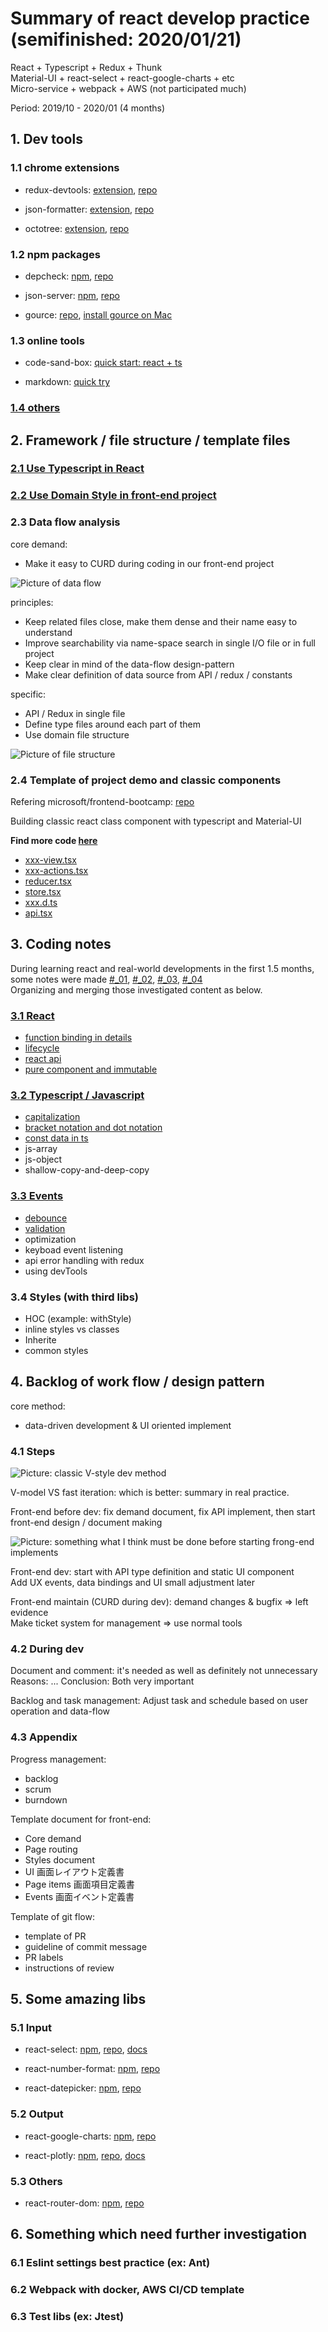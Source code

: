 # Summary of react develop practice (semifinished: 2020/01/21)  

React + Typescript + Redux + Thunk  
Material-UI + react-select + react-google-charts + etc  
Micro-service + webpack + AWS (not participated much)  

Period: 2019/10 - 2020/01 (4 months)

## 1. Dev tools  

### 1.1 chrome extensions  

- redux-devtools: [extension](https://chrome.google.com/webstore/detail/redux-devtools/lmhkpmbekcpmknklioeibfkpmmfibljd?hl=en), [repo](https://github.com/zalmoxisus/redux-devtools-extension)

- json-formatter: [extension](https://chrome.google.com/webstore/detail/json-formatter/bcjindcccaagfpapjjmafapmmgkkhgoa?hl=en), [repo](https://github.com/callumlocke/json-formatter)

- octotree: [extension](https://chrome.google.com/webstore/detail/octotree/bkhaagjahfmjljalopjnoealnfndnagc?hl=en), [repo](https://github.com/ovity/octotree)

### 1.2 npm packages

- depcheck: [npm](https://www.npmjs.com/package/depcheck), [repo](https://github.com/depcheck/depcheck)

- json-server: [npm](https://www.npmjs.com/package/json-server), [repo](https://github.com/typicode/json-server)

- gource: [repo](https://github.com/acaudwell/Gource), [install gource on Mac](http://macappstore.org/gource/)

### 1.3 online tools  

- code-sand-box: [quick start: react + ts](https://codesandbox.io/s/nice-khayyam-zlg68)

- markdown: [quick try](https://www.makeareadme.com/)

### [1.4 others](https://github.com/ibarapascal/access-catalog/blob/master/blog/summary-of-react-develop-practice/other-dev-tools.md)  

## 2. Framework / file structure / template files  

### [2.1 Use Typescript in React](https://github.com/ibarapascal/access-catalog/blob/master/blog/summary-of-react-develop-practice/go-to-typescript-react.md)

### [2.2 Use Domain Style in front-end project](https://github.com/ibarapascal/access-catalog/blob/master/blog/summary-of-react-develop-practice/go-to-domain-style-file-structure.md)

### 2.3 Data flow analysis

core demand:  

- Make it easy to CURD during coding in our front-end project  

![Picture of data flow](https://github.com/ibarapascal/access-catalog/blob/master/blog/summary-of-react-develop-practice/assets/screenshot2020-01-20-17-46-23.png)

principles:  

- Keep related files close, make them dense and their name easy to understand  
- Improve searchability via name-space search in single I/O file or in full project  
- Keep clear in mind of the data-flow design-pattern  
- Make clear definition of data source from API / redux / constants  

specific:

- API / Redux in single file  
- Define type files around each part of them  
- Use domain file structure  

![Picture of file structure](https://github.com/ibarapascal/access-catalog/blob/master/blog/summary-of-react-develop-practice/assets/screenshot2020-01-20-18-04-26.png)

### 2.4 Template of project demo and classic components  

Refering microsoft/frontend-bootcamp: [repo](https://github.com/microsoft/frontend-bootcamp)

Building classic react class component with typescript and Material-UI

**Find more code [here](https://github.com/ibarapascal/access-catalog/blob/master/blog/summary-of-react-develop-practice/template-of-react-code.md)**

- [xxx-view.tsx](https://github.com/ibarapascal/access-catalog/blob/master/blog/summary-of-react-develop-practice/template-of-react-code.md/#View)  
- [xxx-actions.tsx](https://github.com/ibarapascal/access-catalog/blob/master/blog/summary-of-react-develop-practice/template-of-react-code.md/#Actions)  
- [reducer.tsx](https://github.com/ibarapascal/access-catalog/blob/master/blog/summary-of-react-develop-practice/template-of-react-code.md/#Reducer)  
- [store.tsx](https://github.com/ibarapascal/access-catalog/blob/master/blog/summary-of-react-develop-practice/template-of-react-code.md/#Store)  
- [xxx.d.ts](https://github.com/ibarapascal/access-catalog/blob/master/blog/summary-of-react-develop-practice/template-of-react-code.md/#Types)  
- [api.tsx](https://github.com/ibarapascal/access-catalog/blob/master/blog/summary-of-react-develop-practice/template-of-react-code.md/#API)  

## 3. Coding notes  

During learning react and real-world developments in the first 1.5 months, some notes were made [#_01](https://github.com/ibarapascal/access-catalog/blob/master/blog/summary-of-react-develop-practice/refs/Summary-practices-of-react-ts-in-easi.md), [#_02](https://github.com/ibarapascal/access-catalog/blob/master/blog/summary-of-react-develop-practice/refs/Summary-practices-of-react-ts-in-easi-ii.md), [#_03](https://github.com/ibarapascal/access-catalog/blob/master/blog/summary-of-react-develop-practice/refs/Summary-practices-of-react-ts-in-easi-iii.md), [#_04](https://github.com/ibarapascal/access-catalog/blob/master/blog/summary-of-react-develop-practice/refs/Summary-practices-of-react-ts-in-easi-iv.md)  
Organizing and merging those investigated content as below.  

### [3.1 React](https://github.com/ibarapascal/access-catalog/blob/master/blog/summary-of-react-develop-practice/summary-react.md)

- [function binding in details](https://github.com/ibarapascal/access-catalog/blob/master/blog/summary-of-react-develop-practice/summary-react.md/#function-binding-in-details)  
- [lifecycle](https://github.com/ibarapascal/access-catalog/blob/master/blog/summary-of-react-develop-practice/summary-react.md/#lifecycle)  
- [react api](https://github.com/ibarapascal/access-catalog/blob/master/blog/summary-of-react-develop-practice/summary-react.md/#react-api)  
- [pure component and immutable](https://github.com/ibarapascal/access-catalog/blob/master/blog/summary-of-react-develop-practice/summary-react.md/#pure-components-and-immutable)  

### [3.2 Typescript / Javascript](https://github.com/ibarapascal/access-catalog/blob/master/blog/summary-of-react-develop-practice/summary-typescript.md)  

- [capitalization](https://github.com/ibarapascal/access-catalog/blob/master/blog/summary-of-react-develop-practice/summary-typescript.md/#capitalization)  
- [bracket notation and dot notation](https://github.com/ibarapascal/access-catalog/blob/master/blog/summary-of-react-develop-practice/summary-typescript.md/#bracket-notation-and-dot-notation)
- [const data in ts](https://github.com/ibarapascal/access-catalog/blob/master/blog/summary-of-react-develop-practice/summary-typescript.md/#const-data-in-typescript)  
- js-array  
- js-object  
- shallow-copy-and-deep-copy  

### [3.3 Events](https://github.com/ibarapascal/access-catalog/blob/master/blog/summary-of-react-develop-practice/summary-events.md)  

- [debounce](https://github.com/ibarapascal/access-catalog/blob/master/blog/summary-of-react-develop-practice/summary-events.md/#debounce)  
- [validation](https://github.com/ibarapascal/access-catalog/blob/master/blog/summary-of-react-develop-practice/summary-events.md/#validation)  
- optimization  
- keyboad event listening  
- api error handling with redux  
- using devTools  

### 3.4 Styles (with third libs)

- HOC (example: withStyle)  
- inline styles vs classes  
- Inherite  
- common styles  

## 4. Backlog of work flow / design pattern  

core method:

- data-driven development & UI oriented implement  

### 4.1 Steps  

![Picture: classic V-style dev method](https://github.com/ibarapascal/access-catalog/blob/master/blog/summary-of-react-develop-practice/assets/2880px-Systems-Engineering-Process-II.svg.png)

V-model VS fast iteration: which is better: summary in real practice.  

Front-end before dev: fix demand document, fix API implement, then start front-end design / document making  

![Picture: something what I think must be done before starting frong-end implements](https://github.com/ibarapascal/access-catalog/blob/master/blog/summary-of-react-develop-practice/assets/screenshot2020-01-21-11-07-56.png)

Front-end dev: start with API type definition and static UI component  
Add UX events, data bindings and UI small adjustment later  

Front-end maintain (CURD during dev): demand changes & bugfix => left evidence  
Make ticket system for management => use normal tools  

### 4.2 During dev

Document and comment: it's needed as well as definitely not unnecessary  
Reasons: ...
Conclusion: Both very important  

Backlog and task management: Adjust task and schedule based on user operation and data-flow  

### 4.3 Appendix

Progress management:  

- backlog  
- scrum  
- burndown

Template document for front-end:  

- Core demand  
- Page routing  
- Styles document  
- UI 画面レイアウト定義書  
- Page items 画面項目定義書  
- Events 画面イベント定義書  

Template of git flow:  

- template of PR  
- guideline of commit message  
- PR labels  
- instructions of review  

## 5. Some amazing libs  

### 5.1 Input  

- react-select: [npm](https://www.npmjs.com/package/react-select), [repo](https://github.com/jedwatson/react-select), [docs](https://react-select.com/home)

- react-number-format: [npm](https://www.npmjs.com/package/react-number-format), [repo](https://github.com/s-yadav/react-number-format#readme)

- react-datepicker: [npm](https://www.npmjs.com/package/react-datepicker), [repo](https://github.com/Hacker0x01/react-datepicker)

### 5.2 Output  

- react-google-charts: [npm](https://www.npmjs.com/package/react-google-charts), [repo](https://github.com/RakanNimer/react-google-charts)

- react-plotly: [npm](https://www.npmjs.com/package/react-plotly.js), [repo](https://github.com/plotly/react-plotly.js#readme), [docs](https://plot.ly/javascript/react/)

### 5.3 Others

- react-router-dom: [npm](https://www.npmjs.com/package/react-router-dom), [repo](https://github.com/ReactTraining/react-router#readme)

## 6. Something which need further investigation  

### 6.1 Eslint settings best practice (ex: Ant)  

### 6.2 Webpack with docker, AWS CI/CD template  

### 6.3 Test libs (ex: Jtest)  
